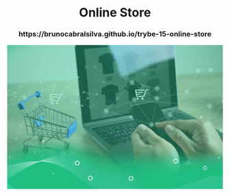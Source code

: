 <h1 align="center">Online Store</h1>

<h3 align="center">https://brunocabralsilva.github.io/trybe-15-online-store</h3>

<img src="src/imagens/e-commerce.jpg" alt="Online Store" />